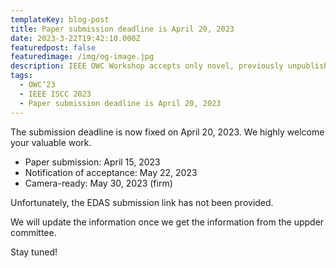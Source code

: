 ```yaml
---
templateKey: blog-post
title: Paper submission deadline is April 20, 2023
date: 2023-3-22T19:42:10.000Z
featuredpost: false
featuredimage: /img/og-image.jpg
description: IEEE OWC Workshop accepts only novel, previously unpublished papers in optical wireless communications.
tags:
  - OWC’23
  - IEEE ISCC 2023
  - Paper submission deadline is April 20, 2023
---
```


The submission deadline is now fixed on April 20, 2023.
We highly welcome your valuable work.

- Paper submission: April 15, 2023
- Notification of acceptance: May 22, 2023
- Camera-ready: May 30, 2023 (firm)

Unfortunately, the EDAS submission link has not been provided.  

We will update the information once we get the information from the uppder committee.

Stay tuned!